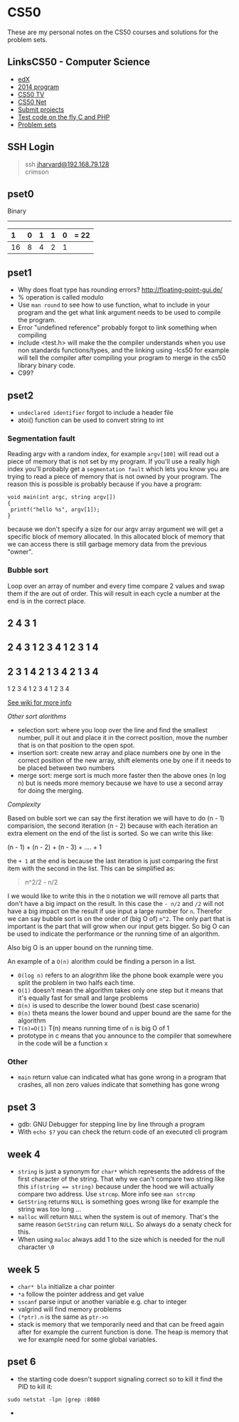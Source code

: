 # CS50

These are my personal notes on the CS50 courses and solutions for the problem sets.

## LinksCS50 - Computer Science

* [edX](https://courses.edx.org/dashboard)
* [2014 program](http://prog1.mprog.nl/)
* [CS50 TV](http://cs50.tv/2014/fall/)
* [CS50 Net](http://cs50.net)
* [Submit projects](http://apps.cs50.edx.org/)
* [Test code on the fly C and PHP](http://run.cs50.net/)
* [Problem sets](http://cs50.edx.org/2015/schedule)

## SSH Login

>ssh jharvard@192.168.79.128<br />
>crimson

## pset0

Binary

------------------------
| 1  | 0 | 1 | 1 | 0 | = 22 |
|:---|:--|:--|:--|:--|:-----|
| 16 | 8 | 4 | 2 | 1 |      |

## pset1

* Why does float type has rounding errors? http://floating-point-gui.de/
* % operation is called modulo
* Use `man round` to see how to use function, what to include in your program and the get what link argument needs to be used to compile the program.
* Error "undefined reference" probably forgot to link something when compiling
* include <test.h> will make the the compiler understands when you use non standards functions/types, and the linking using -lcs50 for example will tell the compiler after compiling your program to merge in the cs50 library binary code.
* C99?

## pset2

* `undeclared identifier` forgot to include a header file
* atoi() function can be used to convert string to int

### Segmentation fault

Reading argv with a random index, for example `argv[100]` will read out a piece of memory that is not set by my program. If you'll use a really high index you'll probably get a `segmentation fault` which lets you know you are trying to read a piece of memory that is not owned by your program.
The reason this is possible is probably because if you have a program:

```
void main(int argc, string argv[])
{
 printf("hello %s", argv[1]);
}
```

because we don't specify a size for our argv array argument we will get a specific block of memory allocated. In this allocated block of memory that we can access there is still garbage memory data from the previous "owner".

### Bubble sort

Loop over an array of number and every time compare 2 values and swap them if the are out of order.
This will result in each cycle a number at the end is in the correct place.

2 4 3 1
-------
2 4 3 1
2 3 4 1
2 3 1 4
-------
2 3 1 4
2 1 3 4
2 1 3 4
-------
1 2 3 4
1 2 3 4
1 2 3 4

[See wiki for more info](http://en.wikipedia.org/wiki/Bubble_sort)


_Other sort alorithms_
* selection sort: where you loop over the line and find the smallest number, pull it out and place it in the correct position, move the number that is on that position to the open spot.
* insertion sort: create new array and place numbers one by one in the correct position of the new array, shift elements one by one if it needs to be placed between two numbers
* merge sort: merge sort is much more faster then the above ones (n log n) but is needs more memory because we have to use a second array for doing the merging.

_Complexity_

Based on buble sort we can say the first iteration we will have to do (n - 1) comparision, the second iteration (n - 2) because with each iteration an extra element on the end of the list is sorted.
So we can write this like:

(n - 1) + (n - 2) + (n - 3) + .... + 1

the `+ 1` at the end is because the last iteration is just comparing the first item with the second in the list.
This can be simplified as:

>n^2/2 - n/2

I we would like to write this in the `O` notation we will remove all parts that don't have a big impact on the result.
In this case the `- n/2` and `/2` will not have a big impact on the result if use input a large number for `n`.
Therefor we can say bubble sort is on the order of (big O of) `n^2`.
The only part that is important is the part that will grow when our input gets bigger.
So big O can be used to indicate the performance or the running time of an algorithm.

Also big O is an upper bound on the running time.

An example of a `O(n)` alorithm could be finding a person in a list.

* `O(log n)` refers to an alogrithm like the phone book example were you split the problem in two halfs each time.
* `O(1)` doesn't mean the algorithm takes only one step but it means that it's equally fast for small and large problems
* `Ω(n)` is used to describe the lower bound (best case scenario)
* `Θ(n)` theta means the lower bound and upper bound are the same for the algorithm
* `T(n)=O(1)` T(n) means running time of `n` is big O of 1
* prototype in c means that you announce to the compiler that somewhere in the code will be a function x

### Other

* `main` return value can indicated what has gone wrong in a program that crashes, all non zero values indicate that something has gone wrong

## pset  3

* gdb: GNU Debugger for stepping line by line through a program
* With `echo $?` you can check the return code of an executed cli program

## week 4

* `string` is just a synonym for `char*` which represents the address of the first character of the string. That why we can't compare two string like this `if(string == string)` because under the hood we will actually compare two address. Use `strcmp`. More info see `man strcmp`
* `GetString` returns `NULL` is something goes wrong like for example the string was too long ...
* `malloc` will return `NULL` when the system is out of memory. That's the same reason `GetString` can return `NULL`. So always do a senaty check for this.
* When using `maloc` always add 1 to the size which is needed for the null character `\0`

## week 5

* `char* bla` initialize a char pointer
* `*a` follow the pointer address and get value
* `sscanf` parse input or another variable e.g. char to integer
* valgrind will find memory problems
* `(*ptr).n` is the same as `ptr->n`
* stack is memory that we temporarily need and that can be freed again after for example the current function is done. The heap is memory that we for example need for some global variables.

## pset 6

* the starting code doesn't support signaling correct so to kill it find the PID to kill it:

```
sudo netstat -lpn |grep :8080
```

*

